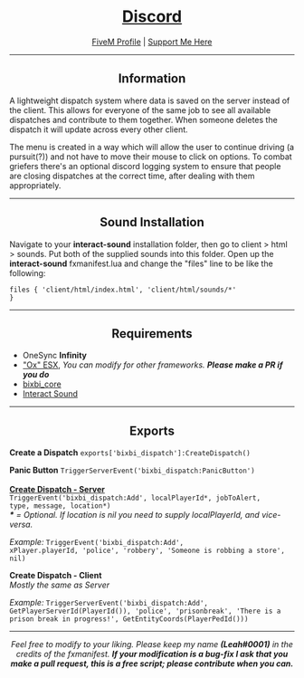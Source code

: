 <h1 align='center'><a href='https://discord.gg/sBfSsEjgMT'>Discord</a></h1>
<p align='center'><a href='https://forum.cfx.re/u/Leah_UK/summary'>FiveM Profile</a> | <a href='https://ko-fi.com/bixbi'>Support Me Here</a><br></p>

---

<h2 align='center'>Information</h2>

A lightweight dispatch system where data is saved on the server instead of the client. This allows for everyone of the same job to see all available dispatches and contribute to them together. When someone deletes the dispatch it will update across every other client.

The menu is created in a way which will allow the user to continue driving (a pursuit(?)) and not have to move their mouse to click on options. To combat griefers there's an optional discord logging system to ensure that people are closing dispatches at the correct time, after dealing with them appropriately. 

---

<h2 align='center'>Sound Installation</h2>

Navigate to your <b>interact-sound</b> installation folder, then go to client > html > sounds. Put both of the supplied sounds into this folder. Open up the <b>interact-sound</b> fxmanifest.lua and change the "files" line to be like the following:

<code>files {
    'client/html/index.html',
    'client/html/sounds/*'
}</code>

---

<h2 align='center'>Requirements</h2>

- OneSync <b>Infinity</b>
- <a href='https://github.com/overextended/es_extended'>"Ox" ESX</a>,<i> You can modify for other frameworks. <b>Please make a PR if you do</b></i>
- <a href='https://github.com/Leah-UK/bixbi_core'>bixbi_core</a>
- <a href='https://github.com/plunkettscott/interact-sound'>Interact Sound</a>

---

<h2 align='center'>Exports</h2>

<b>Create a Dispatch</b>
<code>exports['bixbi_dispatch']:CreateDispatch()</code>

<b>Panic Button</b>
<code>TriggerServerEvent('bixbi_dispatch:PanicButton')</code>
<br><br><u><b>Create Dispatch - Server</b></u><br>
<code>TriggerEvent('bixbi_dispatch:Add', localPlayerId*, jobToAlert, type, message, location*)</code>
<br>
<i><b>*</b> = Optional. If location is nil you need to supply localPlayerId, and vice-versa.</i>

<i>Example:</i> <code>TriggerEvent('bixbi_dispatch:Add', xPlayer.playerId, 'police', 'robbery', 'Someone is robbing a store', nil)</code>

<b>Create Dispatch - Client</b><br><i>Mostly the same as Server</i>

<i>Example:</i> <code>TriggerServerEvent('bixbi_dispatch:Add', GetPlayerServerId(PlayerId()), 'police', 'prisonbreak', 'There is a prison break in progress!', GetEntityCoords(PlayerPedId()))</code>

---

<p align='center'><i>Feel free to modify to your liking. Please keep my name <b>(Leah#0001)</b> in the credits of the fxmanifest. <b>If your modification is a bug-fix I ask that you make a pull request, this is a free script; please contribute when you can.</b></i></p>
